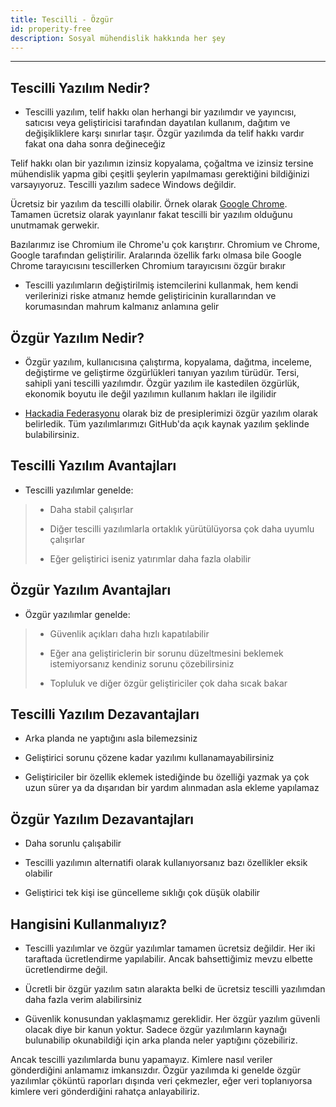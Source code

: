 ```yaml
---
title: Tescilli - Özgür
id: properity-free
description: Sosyal mühendislik hakkında her şey
---
```

**********************************************************


## Tescilli Yazılım Nedir?

* Tescilli yazılım, telif hakkı olan herhangi bir yazılımdır ve yayıncısı, satıcısı veya geliştiricisi tarafından dayatılan kullanım, dağıtım ve değişikliklere karşı sınırlar taşır. Özgür yazılımda da telif hakkı vardır fakat ona daha sonra değineceğiz
 
 Telif hakkı olan bir yazılımın izinsiz kopyalama, çoğaltma ve izinsiz tersine mühendislik yapma gibi çeşitli şeylerin yapılmaması gerektiğini bildiğinizi varsayıyoruz. Tescilli yazılım sadece Windows değildir.

 Ücretsiz bir yazılım da tescilli olabilir. Örnek olarak [Google Chrome](https://google.com/chrome). Tamamen ücretsiz olarak yayınlanır fakat tescilli bir yazılım olduğunu unutmamak gerwekir.

 Bazılarımız ise Chromium ile Chrome'u çok karıştırır. Chromium ve Chrome, Google tarafından geliştirilir. Aralarında özellik farkı olmasa bile Google Chrome tarayıcısını tescillerken Chromium tarayıcısını özgür bırakır

* Tescilli yazılımların değiştirilmiş istemcilerini kullanmak, hem kendi verilerinizi riske atmanız hemde geliştiricinin kurallarından ve korumasından mahrum kalmanız anlamına gelir


## Özgür Yazılım Nedir?

* Özgür yazılım, kullanıcısına çalıştırma, kopyalama, dağıtma, inceleme, değiştirme ve geliştirme özgürlükleri tanıyan yazılım türüdür. Tersi, sahipli yani tescilli yazılımdır. Özgür yazılım ile kastedilen özgürlük, ekonomik boyutu ile değil yazılımın kullanım hakları ile ilgilidir

* [Hackadia Federasyonu](https://hackadia.com.tr/) olarak biz de presiplerimizi özgür yazılım olarak belirledik. Tüm yazılımlarımızı GitHub'da açık kaynak yazılım şeklinde bulabilirsiniz.

## Tescilli Yazılım Avantajları

* Tescilli yazılımlar genelde:

 > + Daha stabil çalışırlar
>
 > + Diğer tescilli yazılımlarla ortaklık yürütülüyorsa çok daha uyumlu çalışırlar
>
 > + Eğer geliştirici iseniz yatırımlar daha fazla olabilir

## Özgür Yazılım Avantajları

* Özgür yazılımlar genelde:

 > + Güvenlik açıkları daha hızlı kapatılabilir
>
 > + Eğer ana geliştiriclerin bir sorunu düzeltmesini beklemek istemiyorsanız kendiniz sorunu çözebilirsiniz
>
 > + Topluluk ve diğer özgür geliştiriciler çok daha sıcak bakar

## Tescilli Yazılım Dezavantajları

  + Arka planda ne yaptığını asla bilemezsiniz

  + Geliştirici sorunu çözene kadar yazılımı kullanamayabilirsiniz

  + Geliştiriciler bir özellik eklemek istediğinde bu özelliği yazmak ya çok uzun sürer ya da dışarıdan bir yardım alınmadan asla ekleme yapılamaz

## Özgür Yazılım Dezavantajları

  + Daha sorunlu çalışabilir

  + Tescilli yazılımın alternatifi olarak kullanıyorsanız bazı özellikler eksik olabilir

  + Geliştirici tek kişi ise güncelleme sıklığı çok düşük olabilir

## Hangisini Kullanmalıyız?

* Tescilli yazılımlar ve özgür yazılımlar tamamen ücretsiz değildir. Her iki taraftada ücretlendirme yapılabilir. Ancak bahsettiğimiz mevzu elbette ücretlendirme değil. 

* Ücretli bir özgür yazılım satın alarakta belki de ücretsiz tescilli yazılımdan daha fazla verim alabilirsiniz

* Güvenlik konusundan yaklaşmamız gereklidir. Her özgür yazılım güvenli olacak diye bir kanun yoktur. Sadece özgür yazılımların kaynağı bulunabilip okunabildiği için arka planda neler yaptığını çözebiliriz.
 
 Ancak tescilli yazılımlarda bunu yapamayız. Kimlere nasıl veriler gönderdiğini anlamamız imkansızdır. Özgür yazılımda ki genelde özgür yazılımlar çöküntü raporları dışında veri çekmezler, eğer veri toplanıyorsa kimlere veri gönderdiğini rahatça anlayabiliriz.